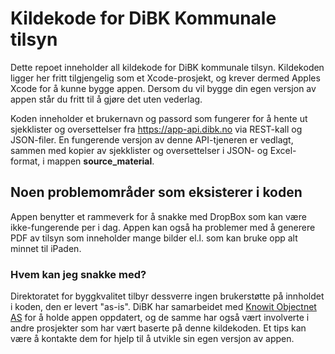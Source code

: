 # Kildekode for DiBK Kommunale tilsyn #

Dette repoet inneholder all kildekode for DiBK kommunale tilsyn. Kildekoden ligger her fritt tilgjengelig som et Xcode-prosjekt, og krever dermed Apples Xcode for å kunne bygge appen. Dersom du vil bygge din egen versjon av appen står du fritt til å gjøre det uten vederlag.

Koden inneholder et brukernavn og passord som fungerer for å hente ut sjekklister og oversettelser fra https://app-api.dibk.no via REST-kall og JSON-filer. 
En fungerende versjon av denne API-tjeneren er vedlagt, sammen med kopier av sjekklister og oversettelser i JSON- og Excel-format, i mappen **source_material**.

## Noen problemområder som eksisterer i koden ##

Appen benytter et rammeverk for å snakke med DropBox som kan være ikke-fungerende per i dag. Appen kan også ha problemer med å generere PDF av tilsyn som inneholder mange bilder el.l. som kan bruke opp alt minnet til iPaden.

### Hvem kan jeg snakke med? ###

Direktoratet for byggkvalitet tilbyr dessverre ingen brukerstøtte på innholdet i koden, den er levert "as-is". DiBK har samarbeidet med [Knowit Objectnet AS](https://www.knowit.no/) for å holde appen oppdatert, og de samme har også vært involverte i andre prosjekter som har vært baserte på denne kildekoden. Et tips kan være å kontakte dem for hjelp til å utvikle sin egen versjon av appen.